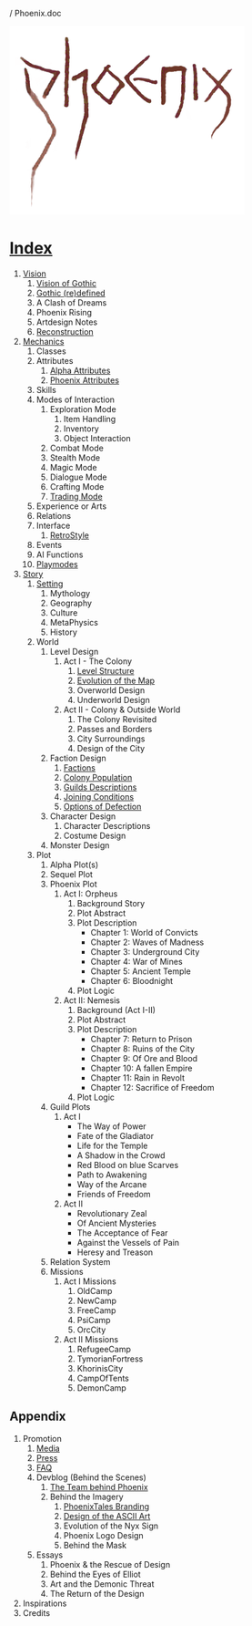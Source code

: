 <span style="header">/ Phoenix.doc</span>

<a href="/"><img src="/_img/phnx2.png"></a>

# [Index](/)

<!--1. [Introduction](/)-->
<!--About the Author-->

1. [Vision](/vision/vision)
	1. [Vision of Gothic](/vision/vision-of-gothic)
    2. [Gothic (re)defined](/vision/gothic-defined)
	3. A Clash of Dreams
	4. Phoenix Rising
	5. Artdesign Notes
	6. [Reconstruction](/vision/reconstruction)
2. [Mechanics](/mechanics/mechanics)
	1. Classes
	2. Attributes
		1. [Alpha Attributes](/mechanics/attributes-alpha)
		2. [Phoenix Attributes](/mechanics/attributes-phoenix)
	3. Skills
	4. Modes of Interaction 
		1. Exploration Mode
			1. Item Handling
			2. Inventory
			3. Object Interaction 
		2. Combat Mode
		3. Stealth Mode
		4. Magic Mode
		5. Dialogue Mode
		6. Crafting Mode
		7. [Trading Mode](/mechanics/trading)
	5. Experience or Arts
	6. Relations
	7. Interface
		1. [RetroStyle](/mechanics/retro-style)
	8. Events
	9. AI Functions
	10. [Playmodes](/mechanics/playmodes)
3. [Story](/story/story)
	1. [Setting](/story/setting)
		1. Mythology
		2. Geography
		3. Culture
		4. MetaPhysics
		5. History <!-- Timeline -->
	2. World
		1. Level Design <!-- Gothic & Cosmic Horror -->
			1. Act I - The Colony
				1. [Level Structure](/story/level-structure)
				2. [Evolution of the Map](/story/map-evolution)
				3. Overworld Design
				4. Underworld Design
			2. Act II - Colony & Outside World
				1. The Colony Revisited  
				2. Passes and Borders
				3. City Surroundings
				4. Design of the City  
		2. Faction Design
			1. [Factions](/story/factions/factions)
			2. [Colony Population](/story/factions/colony-population)
			3. [Guilds Descriptions](/story/factions/guilds-descriptions)
			4. [Joining Conditions](/story/factions/guilds-joining-conditions)
			5. [Options of Defection](/story/factions/options-of-defection)
		3. Character Design
			1. Character Descriptions
			2. Costume Design
		4. Monster Design
	3. Plot
		1. Alpha Plot(s) <!-- including story events + guild attitudes -->
		2. Sequel Plot
		3. Phoenix Plot 
			1. Act I: Orpheus
				1. Background Story
				<!-- 1. The Revolt, 2. The Camps -->
				2. Plot Abstract
				3. Plot Description
					* Chapter 1: World of Convicts
					* Chapter 2: Waves of Madness
					* Chapter 3: Underground City
					* Chapter 4: War of Mines
					* Chapter 5: Ancient Temple
					* Chapter 6: Bloodnight
				4. Plot Logic
			2. Act II: Nemesis
				1. Background (Act I-II)
				2. Plot Abstract
				3. Plot Description
					* Chapter 7: Return to Prison
					* Chapter 8: Ruins of the City
					* Chapter 9: Of Ore and Blood
					* Chapter 10: A fallen Empire
					* Chapter 11: Rain in Revolt
					* Chapter 12: Sacrifice of Freedom
				4. Plot Logic
		4. Guild Plots
			1. Act I 
				* The Way of Power
				* Fate of the Gladiator
				* Life for the Temple
				* A Shadow in the Crowd
				* Red Blood on blue Scarves
				* Path to Awakening
				* Way of the Arcane
				* Friends of Freedom
			2. Act II
				* Revolutionary Zeal
				* Of Ancient Mysteries
				* The Acceptance of Fear
				* Against the Vessels of Pain
				* Heresy and Treason
		5. Relation System
		6. Missions
			1. Act I Missions
				1. OldCamp
				2. NewCamp
				3. FreeCamp
				4. PsiCamp
				5. OrcCity
			2. Act II Missions
				1. RefugeeCamp
				2. TymorianFortress
				3. KhorinisCity
				4. CampOfTents
				5. DemonCamp


## Appendix

1. Promotion
	1. [Media](/promo/media)
	2. [Press](/promo/press)
	3. [FAQ](/promo/faq/en)
	3. Devblog (Behind the Scenes)
		1. [The Team behind Phoenix](/appendix/behind-the-scenes/team)
		2. Behind the Imagery
			1. [PhoenixTales Branding](/appendix/behind-the-scenes/team-branding)
			2. [Design of the ASCII Art](/appendix/behind-the-scenes/ascii)
			3. Evolution of the Nyx Sign
			4. Phoenix Logo Design
			5. Behind the Mask
	4. Essays
		1. Phoenix & the Rescue of Design
		2. Behind the Eyes of Elliot
		3. Art and the Demonic Threat 
		4. The Return of the Design
2. Inspirations
3. Credits


<p class="doc-pdf">
<!-- Download the Docs -->
<!-- Physical Print -->
</p>

<style>
	@font-face {
		font-family: "IBM VGA 8x16";
		src: url("/_img/fonts/ibm-vga/ibm-vga-8x16.woff") format('woff');
		font-weight: normal;
		font-style: normal;
		font-display: block;
		font-size: 16px;
	}

	.header { 
		font-family: "IBM VGA 8x16"; 
  		text-transform: uppercase;
		font-size: 16px;
		margin: 1em;
	}
</style>
